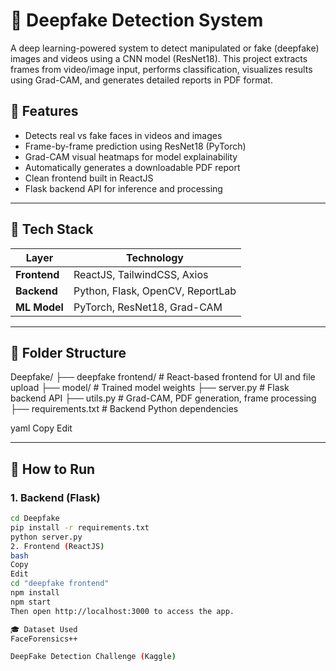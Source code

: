 # 🧠 Deepfake Detection System

A deep learning-powered system to detect manipulated or fake (deepfake) images and videos using a CNN model (ResNet18). This project extracts frames from video/image input, performs classification, visualizes results using Grad-CAM, and generates detailed reports in PDF format.

## 🔧 Features

- Detects real vs fake faces in videos and images
- Frame-by-frame prediction using ResNet18 (PyTorch)
- Grad-CAM visual heatmaps for model explainability
- Automatically generates a downloadable PDF report
- Clean frontend built in ReactJS
- Flask backend API for inference and processing

---

## 🚀 Tech Stack

| Layer         | Technology                          |
|---------------|--------------------------------------|
| **Frontend**  | ReactJS, TailwindCSS, Axios          |
| **Backend**   | Python, Flask, OpenCV, ReportLab     |
| **ML Model**  | PyTorch, ResNet18, Grad-CAM          |

---

## 📁 Folder Structure

Deepfake/
├── deepfake frontend/ # React-based frontend for UI and file upload
├── model/ # Trained model weights
├── server.py # Flask backend API
├── utils.py # Grad-CAM, PDF generation, frame processing
├── requirements.txt # Backend Python dependencies

yaml
Copy
Edit

---

## 🧪 How to Run

### 1. Backend (Flask)

```bash
cd Deepfake
pip install -r requirements.txt
python server.py
2. Frontend (ReactJS)
bash
Copy
Edit
cd "deepfake frontend"
npm install
npm start
Then open http://localhost:3000 to access the app.

🎓 Dataset Used
FaceForensics++

DeepFake Detection Challenge (Kaggle)

